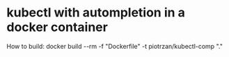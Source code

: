 # kubectl with autompletion in a docker container
How to build:
docker build --rm -f "Dockerfile" -t piotrzan/kubectl-comp "."

